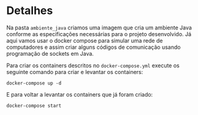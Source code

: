 # Detalhes

Na pasta `ambiente_java` criamos uma imagem que cria um ambiente Java conforme as especificações necessárias para o projeto desenvolvido. Já aqui vamos usar o docker compose para simular uma rede de computadores e assim criar alguns códigos de comunicação usando programação de sockets em Java.

Para criar os containers descritos no `docker-compose.yml` execute os seguinte comando para criar e levantar os containers:

`docker-compose up -d ` 

E para voltar a levantar os containers que já foram criado:

`docker-compose start`
